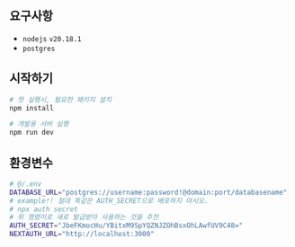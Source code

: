 ## 요구사항
- `nodejs` `v20.18.1`
- `postgres`

## 시작하기

```bash
# 첫 실행시, 필요한 패키지 설치
npm install

# 개발용 서버 실행
npm run dev
```

## 환경변수
```bash
# @/.env
DATABASE_URL="postgres://username:password!@domain:port/databasename"
# example!! 절대 똑같은 AUTH_SECRET으로 배포하지 마시오.
# npx auth secret
# 위 명령어로 새로 발급받아 사용하는 것을 추천
AUTH_SECRET="JbeFKmocHu/YBitxM9SpYQZNJZOhBsxOhLAwfUV9C48="
NEXTAUTH_URL="http://localhost:3000"
```